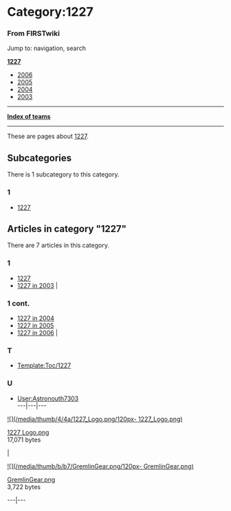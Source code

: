 

# Category:1227

### From FIRSTwiki

Jump to: navigation, search

**[1227](/index.php/1227 "1227" )**

  * [2006](/index.php/1227_in_2006 "1227 in 2006" )
  * [2005](/index.php/1227_in_2005 "1227 in 2005" )
  * [2004](/index.php/1227_in_2004 "1227 in 2004" )
  * [2003](/index.php/1227_in_2003 "1227 in 2003" )

* * *

**[Index of teams](/index.php/Index_of_teams "Index of teams" )**  
  
---  
  
These are pages about [1227](/index.php/1227 "1227" ).

  

## Subcategories

There is 1 subcategory to this category.

### 1

  * [1227](/index.php/Category:1227 "Category:1227" )

## Articles in category "1227"

There are 7 articles in this category.

### 1

  * [1227](/index.php/1227 "1227" )
  * [1227 in 2003](/index.php/1227_in_2003 "1227 in 2003" )
|

### 1 cont.

  * [1227 in 2004](/index.php/1227_in_2004 "1227 in 2004" )
  * [1227 in 2005](/index.php/1227_in_2005 "1227 in 2005" )
  * [1227 in 2006](/index.php/1227_in_2006 "1227 in 2006" )
|

### T

  * [Template:Toc/1227](/index.php/Template:Toc/1227 "Template:Toc/1227" )

### U

  * [User:Astronouth7303](/index.php/User:Astronouth7303 "User:Astronouth7303" )  
---|---|---  
  
[![](/media/thumb/4/4a/1227_Logo.png/120px-
1227_Logo.png)](/index.php/Image:1227_Logo.png "Image:1227 Logo.png" )

[1227 Logo.png](/index.php/Image:1227_Logo.png "Image:1227 Logo.png" )  
17,071 bytes  

|

[![](/media/thumb/b/b7/GremlinGear.png/120px-
GremlinGear.png)](/index.php/Image:GremlinGear.png "Image:GremlinGear.png" )

[GremlinGear.png](/index.php/Image:GremlinGear.png "Image:GremlinGear.png" )  
3,722 bytes  
  
  
---|---  
  

